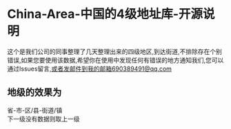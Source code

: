 # China-Area-中国的4级地址库-开源说明
这个是我们公司的同事整理了几天整理出来的四级地区,到达街道,不排除存在个别错误,如果您要使用该数据,希望你在使用中发现任何有错误的地方通知我们,您可以通过Issues留言,或者发邮件到我的邮箱690389491@qq.com<br>
## 地级的效果为
省-市-区/县-街道/镇<br>
下一级没有数据则取上一级

